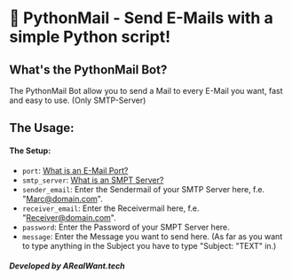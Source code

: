 # 📨 PythonMail - Send E-Mails with a simple Python script!

## What's the PythonMail Bot?
The PythonMail Bot allow you to send a Mail to every E-Mail you want, fast and easy to use. (Only SMTP-Server)

## The Usage:
#### The Setup:
- `port`: [What is an E-Mail Port?](https://www.mailgun.com/blog/which-smtp-port-understanding-ports-25-465-587/)
- `smtp_server`: [What is an SMPT Server?](https://sendgrid.com/blog/what-is-an-smtp-server/)
- `sender_email`: Enter the Sendermail of your SMTP Server here, f.e. "Marc@domain.com".
- `receiver_email`: Enter the Receivermail here, f.e. "Receiver@domain.com".
- `password`: Enter the Password of your SMPT Server here.
- `message`: Enter the Message you want to send here. (As far as you want to type anything in the Subject you have to type "Subject: "TEXT" in.)

##### Developed by ARealWant.tech
